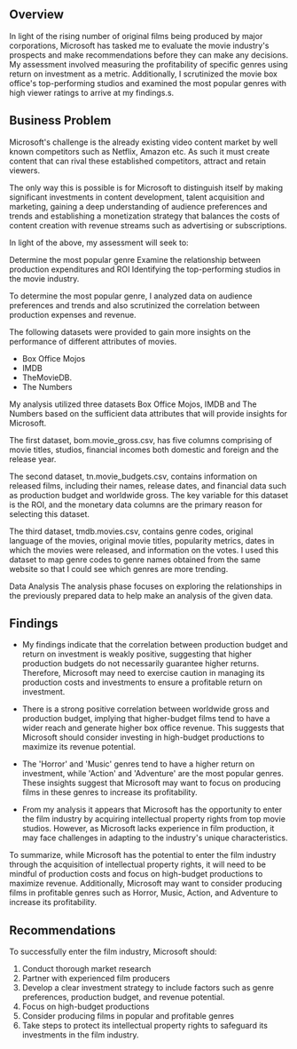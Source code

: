 ## Overview

In light of the rising number of original films being produced by major corporations, Microsoft has tasked me to evaluate the movie industry's prospects and make recommendations before they can make any decisions. My assessment involved measuring the profitability of specific genres using return on investment as a metric. Additionally, I scrutinized the movie box office's top-performing studios and examined the most popular genres with high viewer ratings to arrive at my findings.s.

## Business Problem

Microsoft's challenge is the already existing video content market by well known competitors such as Netflix, Amazon etc. As such it must create content that can rival these established competitors, attract and retain viewers.

The only way this is possible is for Microsoft to distinguish itself by making significant investments in content development, talent acquisition and marketing, gaining a deep understanding of audience preferences and trends and establishing a monetization strategy that balances the costs of content creation with revenue streams such as advertising or subscriptions.

In light of the above, my assessment will seek to:

Determine the most popular genre
Examine the relationship between production expenditures and ROI
Identifying the top-performing studios in the movie industry.

To determine the most popular genre, I analyzed data on audience preferences and trends and also scrutinized the correlation between production expenses and revenue.

The following datasets were provided to gain more insights on the performance of different attributes of movies.
* Box Office Mojos
* IMDB
* TheMovieDB.
* The Numbers

My analysis utilized three datasets Box Office Mojos, IMDB and The Numbers based on the sufficient data attributes that will provide insights for Microsoft.

The first dataset, bom.movie_gross.csv, has five columns comprising of movie titles, studios, financial incomes both domestic and foreign and the release year.

The second dataset, tn.movie_budgets.csv, contains information on released films, including their names, release dates, and financial data such as production budget and worldwide gross. The key variable for this dataset is the ROI, and the monetary data columns are the primary reason for selecting this dataset.

The third dataset, tmdb.movies.csv, contains genre codes, original language of the movies, original movie titles, popularity metrics, dates in which the movies were released, and information on the votes. I used this dataset to map genre codes to genre names obtained from the same website so that I could see which genres are more trending.

Data Analysis
The analysis phase focuses on exploring the relationships in the previously prepared data to help make an analysis of the given data.

## Findings

- My findings indicate that the correlation between production budget and return on investment is weakly positive, suggesting that higher production budgets do not necessarily guarantee higher returns. Therefore, Microsoft may need to exercise caution in managing its production costs and investments to ensure a profitable return on investment.

- There is a strong positive correlation between worldwide gross and production budget, implying that higher-budget films tend to have a wider reach and generate higher box office revenue. This suggests that Microsoft should consider investing in high-budget productions to maximize its revenue potential.

- The 'Horror' and 'Music' genres tend to have a higher return on investment, while 'Action' and 'Adventure' are the most popular genres. These insights suggest that Microsoft may want to focus on producing films in these genres to increase its profitability.

- From my analysis it appears that Microsoft has the opportunity to enter the film industry by acquiring intellectual property rights from top movie studios. However, as Microsoft lacks experience in film production, it may face challenges in adapting to the industry's unique characteristics.

To summarize, while Microsoft has the potential to enter the film industry through the acquisition of intellectual property rights, it will need to be mindful of production costs and focus on high-budget productions to maximize revenue. Additionally, Microsoft may want to consider producing films in profitable genres such as Horror, Music, Action, and Adventure to increase its profitability.

## Recommendations

To successfully enter the film industry, Microsoft should:

1. Conduct thorough market research
2. Partner with experienced film producers
3. Develop a clear investment strategy to include factors such as genre preferences, production budget, and revenue potential.
4. Focus on high-budget productions
5. Consider producing films in popular and profitable genres
6. Take steps to protect its intellectual property rights to safeguard its investments in the film industry.
